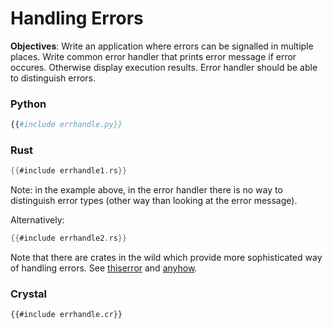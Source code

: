 # Handling Errors

**Objectives**: Write an application where errors can be signalled in multiple places.
Write common error handler that prints error message if error occures.
Otherwise display execution results. Error handler should be able to distinguish errors.

### Python

```python
{{#include errhandle.py}}
```

### Rust

```rust
{{#include errhandle1.rs}}
```

Note: in the example above, in the error handler there is no way to distinguish error types (other way than looking at the error message).

Alternatively:

```rust
{{#include errhandle2.rs}}
```

Note that there are crates in the wild which provide more sophisticated way of handling errors. See [thiserror](./thiserror.md) and [anyhow](./anyhow.md).

### Crystal

```crystal
{{#include errhandle.cr}}
```
